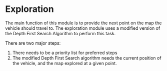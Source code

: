 # Exploration

The main function of this module is to provide the next point on the map the vehicle should travel to. The exploration module uses a modified version of the Depth First Search Algorithm to perform this task.

There are two major steps:
1. There needs to be a priority list for preferred steps
2. The modified Depth First Search algorithm needs the current position of the vehicle, and the map explored at a given point.
